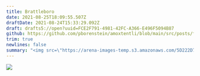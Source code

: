```yaml
---
title: Brattleboro
date: 2021-08-25T18:09:55.507Z
draftDate: 2021-08-24T15:33:29.092Z
draft: drafts5://open?uuid=FCE2F791-4981-42FC-A366-E496F5094B87
github: https://github.com/pborenstein/amoxtentli/blob/main/src/posts/fce2f791-4981-42fc-a366-e496f5094b87.md
trim: true
newlines: false
summary: "<img src=\"https://arena-images-temp.s3.amazonaws.com/5D222D7E-5154-4392-84C0-F5909DB81A69.png\" style=\"max-width: 500px\">"
---
```



<img src="https://arena-images-temp.s3.amazonaws.com/5D222D7E-5154-4392-84C0-F5909DB81A69.png" style="max-width: 500px">
